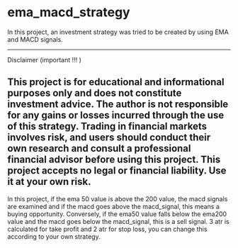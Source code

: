 # ema_macd_strategy
In this project, an investment strategy was tried to be created by using EMA and MACD signals.

--------------------------------------------------------------------------------------------------------------------------------------------------
Disclaimer (important !!! ) 

This project is for educational and informational purposes only and does not constitute investment advice. The author is not responsible for any gains or losses incurred through the use of this strategy.
Trading in financial markets involves risk, and users should conduct their own research and consult a professional financial advisor before using this project. This project accepts no legal or financial liability. Use it at your own risk.
--------------------------------------------------------------------------------------------------------------------------------------------------

In this project, if the ema 50 value is above the 200 value, the macd signals are examined and if the macd goes above the macd_signal, this means a buying opportunity. Conversely, if the ema50 value falls below the ema200 value and the macd goes below the macd_signal, this is a sell signal. 3 atr is calculated for take profit and 2 atr for stop loss, you can change this according to your own strategy.
